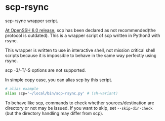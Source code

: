 # scp-rsync

scp-rsync wrapper script.

[At OpenSSH 8.0 release](http://www.openssh.com/txt/release-8.0), scp has been declared as not recommended(the protocol is outdated). This is a wrapper script of scp written in Python3 with rsync.

This wrapper is written to use in interactive shell, not mission critical shell scripts because it is impossible to behave in the same way perfectly using rsync.

scp -3/-T/-S options are not supported.

In simple copy case, you can alias scp by this script.
```sh
# alias example
alias scp='~/local/bin/scp-rsync.py' # (sh-variant)
```

To behave like scp, commands to check whether sources/destination are directory or not may be issued.  If you want to skip, set `--skip-dir-check` (but the directory handling may differ from scp).
